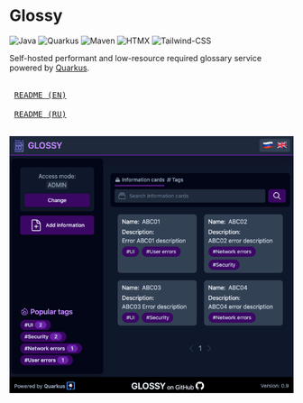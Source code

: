 # Glossy
![Java](https://img.shields.io/static/v1?logo=openjdk&label=&message=Java&color=darkgreen&style=flat)
![Quarkus](https://img.shields.io/static/v1?logo=quarkus&label=&message=Quarkus&color=darkblue&style=flat)
![Maven](https://img.shields.io/static/v1?logo=apache-maven&label=&message=Maven&color=critical&style=flat)
![HTMX](https://img.shields.io/static/v1?logo=htmx&label=&message=HTMX&color=blue&style=flat)
![Tailwind-CSS](https://img.shields.io/static/v1?logo=tailwind-css&label=&message=Tailwind%20CSS&color=grey&style=flat)

Self-hosted performant and low-resource required glossary service powered by [Quarkus](https://github.com/quarkusio).

<kbd> <br> [README (EN)][Link_readme_en] <br> </kbd>
<kbd> <br> [README (RU)][Link_readme_ru] <br> </kbd>


[Link_readme_en]: docs/en/README.md 'Open README'
[Link_readme_ru]: docs/ru/README.md 'Открыть README'

![Information notes list](docs/img/information_notes_list_01_en.png)